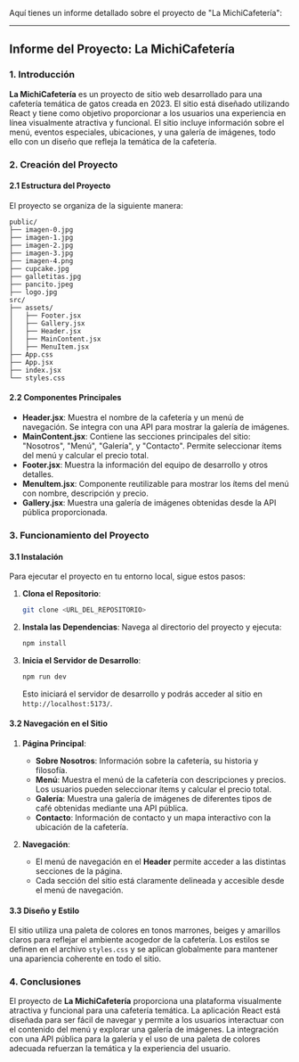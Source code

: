 Aquí tienes un informe detallado sobre el proyecto de "La MichiCafetería":

---

## Informe del Proyecto: La MichiCafetería

### 1. Introducción

**La MichiCafetería** es un proyecto de sitio web desarrollado para una cafetería temática de gatos creada en 2023. El sitio está diseñado utilizando React y tiene como objetivo proporcionar a los usuarios una experiencia en línea visualmente atractiva y funcional. El sitio incluye información sobre el menú, eventos especiales, ubicaciones, y una galería de imágenes, todo ello con un diseño que refleja la temática de la cafetería.

### 2. Creación del Proyecto

#### 2.1 Estructura del Proyecto

El proyecto se organiza de la siguiente manera:

```
public/
├── imagen-0.jpg
├── imagen-1.jpg
├── imagen-2.jpg
├── imagen-3.jpg
├── imagen-4.png
├── cupcake.jpg
├── galletitas.jpg
├── pancito.jpeg
├── logo.jpg
src/
├── assets/
│   ├── Footer.jsx
│   ├── Gallery.jsx
│   ├── Header.jsx
│   ├── MainContent.jsx
│   ├── MenuItem.jsx
├── App.css
├── App.jsx
├── index.jsx
└── styles.css
```

#### 2.2 Componentes Principales

- **Header.jsx**: Muestra el nombre de la cafetería y un menú de navegación. Se integra con una API para mostrar la galería de imágenes.
- **MainContent.jsx**: Contiene las secciones principales del sitio: "Nosotros", "Menú", "Galería", y "Contacto". Permite seleccionar ítems del menú y calcular el precio total.
- **Footer.jsx**: Muestra la información del equipo de desarrollo y otros detalles.
- **MenuItem.jsx**: Componente reutilizable para mostrar los ítems del menú con nombre, descripción y precio.
- **Gallery.jsx**: Muestra una galería de imágenes obtenidas desde la API pública proporcionada.

### 3. Funcionamiento del Proyecto

#### 3.1 Instalación

Para ejecutar el proyecto en tu entorno local, sigue estos pasos:

1. **Clona el Repositorio**:
   ```bash
   git clone <URL_DEL_REPOSITORIO>
   ```

2. **Instala las Dependencias**:
   Navega al directorio del proyecto y ejecuta:
   ```bash
   npm install
   ```

3. **Inicia el Servidor de Desarrollo**:
   ```bash
   npm run dev
   ```
   Esto iniciará el servidor de desarrollo y podrás acceder al sitio en `http://localhost:5173/`.

#### 3.2 Navegación en el Sitio

1. **Página Principal**:
   - **Sobre Nosotros**: Información sobre la cafetería, su historia y filosofía.
   - **Menú**: Muestra el menú de la cafetería con descripciones y precios. Los usuarios pueden seleccionar ítems y calcular el precio total.
   - **Galería**: Muestra una galería de imágenes de diferentes tipos de café obtenidas mediante una API pública.
   - **Contacto**: Información de contacto y un mapa interactivo con la ubicación de la cafetería.

2. **Navegación**:
   - El menú de navegación en el **Header** permite acceder a las distintas secciones de la página.
   - Cada sección del sitio está claramente delineada y accesible desde el menú de navegación.

#### 3.3 Diseño y Estilo

El sitio utiliza una paleta de colores en tonos marrones, beiges y amarillos claros para reflejar el ambiente acogedor de la cafetería. Los estilos se definen en el archivo `styles.css` y se aplican globalmente para mantener una apariencia coherente en todo el sitio.

### 4. Conclusiones

El proyecto de **La MichiCafetería** proporciona una plataforma visualmente atractiva y funcional para una cafetería temática. La aplicación React está diseñada para ser fácil de navegar y permite a los usuarios interactuar con el contenido del menú y explorar una galería de imágenes. La integración con una API pública para la galería y el uso de una paleta de colores adecuada refuerzan la temática y la experiencia del usuario.